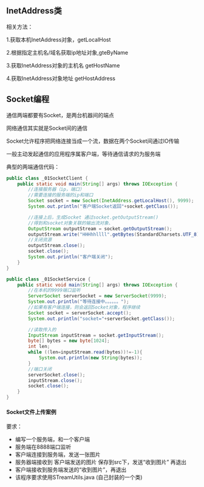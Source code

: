 ## InetAddress类

相关方法：

1.获取本机InetAddress对象，getLocalHost

2.根据指定主机名/域名获取ip地址对象,gteByName

3.获取InetAddress对象的主机名 getHostName

4.获取InetAddress对象地址 getHostAddress



## Socket编程

通信两端都要有Socket，是两台机器间的端点

网络通信其实就是Socket间的通信

Socket允许程序把网络连接当成一个流，数据在两个Socket间通过IO传输

一般主动发起通信的应用程序属客户端，等待通信请求的为服务端

典型的两端通信代码：
```java
public class _01SocketClient {
    public static void main(String[] args) throws IOException {
        //连接服务器（ip，端口）
        //需要连接的服务端的ip和端口
        Socket socket = new Socket(InetAddress.getLocalHost(), 9999);
        System.out.println("客户端Socket返回"+socket.getClass());

        //连接上后，生成Socket 通过socket.getOutputStream()
        //得到和socket对象关联的输出流对象、
        OutputStream outputStream = socket.getOutputStream();
        outputStream.write("HHHhhllll".getBytes(StandardCharsets.UTF_8));
        //关闭资源
        outputStream.close();
        socket.close();
        System.out.println("客户端关闭");
    }
}
```



```java
public class _01SocketService {
    public static void main(String[] args) throws IOException {
        //在本机的9999端口监听
        ServerSocket serverSocket = new ServerSocket(9999);
        System.out.println("等待连接中。。。。。。");
        //如果有客户端连接，则会返回Socket对象，程序继续
        Socket socket = serverSocket.accept();
        System.out.println("socket="+serverSocket.getClass());

        //读取传入的
        InputStream inputStream = socket.getInputStream();
        byte[] bytes = new byte[1024];
        int len;
        while ((len=inputStream.read(bytes))!=-1){
            System.out.println(new String(bytes));
        }
        //端口关闭
        serverSocket.close();
        inputStream.close();
        socket.close();
    }
}
```



#### Socket文件上传案例

要求：

+ 编写一个服务端，和一个客户端
+ 服务端在8888端口监听
+ 客户端连接到服务端，发送一张图片 
+ 服务器端接收到 客户端发送的图片 保存到src下，发送“收到图片” 再退出
+ 客户端接收到服务端发送的“收到图片”，再退出
+ 该程序要求使用STreamUtils.java (自己封装的一个类)


